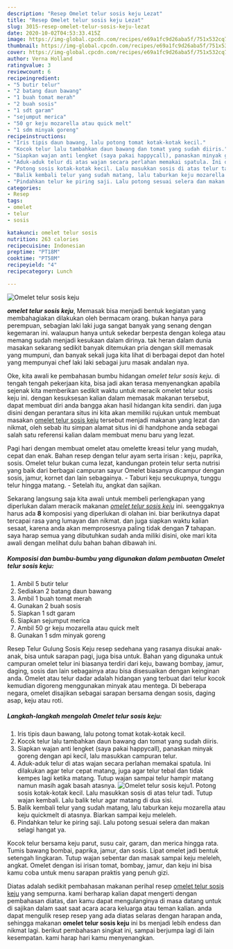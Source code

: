 ```yaml
---
description: "Resep Omelet telur sosis keju Lezat"
title: "Resep Omelet telur sosis keju Lezat"
slug: 3015-resep-omelet-telur-sosis-keju-lezat
date: 2020-10-02T04:53:33.415Z
image: https://img-global.cpcdn.com/recipes/e69a1fc9d26aba5f/751x532cq70/omelet-telur-sosis-keju-foto-resep-utama.jpg
thumbnail: https://img-global.cpcdn.com/recipes/e69a1fc9d26aba5f/751x532cq70/omelet-telur-sosis-keju-foto-resep-utama.jpg
cover: https://img-global.cpcdn.com/recipes/e69a1fc9d26aba5f/751x532cq70/omelet-telur-sosis-keju-foto-resep-utama.jpg
author: Verna Holland
ratingvalue: 3
reviewcount: 6
recipeingredient:
- "5 butir telur"
- "2 batang daun bawang"
- "1 buah tomat merah"
- "2 buah sosis"
- "1 sdt garam"
- "sejumput merica"
- "50 gr keju mozarella atau quick melt"
- "1 sdm minyak goreng"
recipeinstructions:
- "Iris tipis daun bawang, lalu potong tomat kotak-kotak kecil."
- "Kocok telur lalu tambahkan daun bawang dan tomat yang sudah diiris."
- "Siapkan wajan anti lengket (saya pakai happycall), panaskan minyak goreng dengan api kecil, lalu masukkan campuran telur."
- "Aduk-aduk telur di atas wajan secara perlahan memakai spatula. Ini dilakukan agar telur cepat matang, juga agar telur tebal dan tidak kempes lagi ketika matang. Tutup wajan sampai telur hampir matang namun masih agak basah atasnya."
- "Potong sosis kotak-kotak kecil. Lalu masukkan sosis di atas telur tadi. Tutup wajan kembali. Lalu balik telur agar matang di dua sisi."
- "Balik kembali telur yang sudah matang, lalu taburkan keju mozarella atau keju quickmelt di atasnya. Biarkan sampai keju meleleh."
- "Pindahkan telur ke piring saji. Lalu potong sesuai selera dan makan selagi hangat ya."
categories:
- Resep
tags:
- omelet
- telur
- sosis

katakunci: omelet telur sosis 
nutrition: 263 calories
recipecuisine: Indonesian
preptime: "PT18M"
cooktime: "PT58M"
recipeyield: "4"
recipecategory: Lunch

---
```



![Omelet telur sosis keju](https://img-global.cpcdn.com/recipes/e69a1fc9d26aba5f/751x532cq70/omelet-telur-sosis-keju-foto-resep-utama.jpg)

<b><i>omelet telur sosis keju</i></b>, Memasak bisa menjadi bentuk kegiatan yang membahagiakan dilakukan oleh bermacam orang. bukan hanya para perempuan, sebagian laki laki juga sangat banyak yang senang dengan kegemaran ini. walaupun hanya untuk sekedar berpesta dengan kolega atau memang sudah menjadi kesukaan dalam dirinya. tak heran dalam dunia masakan sekarang sedikit banyak ditemukan pria dengan skill memasak yang mumpuni, dan banyak sekali juga kita lihat di berbagai depot dan hotel yang mempunyai chef laki laki sebagai juru masak andalan nya.

Oke, kita awali ke pembahasan bumbu hidangan <i>omelet telur sosis keju</i>. di tengah tengah pekerjaan kita, bisa jadi akan terasa menyenangkan apabila sejenak kita memberikan sedikit waktu untuk meracik omelet telur sosis keju ini. dengan kesuksesan kalian dalam memasak makanan tersebut, dapat membuat diri anda bangga akan hasil hidangan kita sendiri. dan juga disini dengan perantara situs ini kita akan memiliki rujukan untuk membuat masakan <u>omelet telur sosis keju</u> tersebut menjadi makanan yang lezat dan nikmat, oleh sebab itu simpan alamat situs ini di handphone anda sebagai salah satu referensi kalian dalam membuat menu baru yang lezat.

Pagi hari dengan membuat omelet atau omelette kreasi telur yang mudah, cepat dan enak. Bahan resep dengan telur ayam serta irisan : keju, paprika, sosis. Omelet telur bukan cuma lezat, kandungan protein telur serta nutrisi yang baik dari berbagai campuran sayur Omelet biasanya dicampur dengan sosis, jamur, kornet dan lain sebagainya. - Taburi keju secukupnya, tunggu telur hingga matang. - Setelah itu, angkat dan sajikan.


Sekarang langsung saja kita awali untuk membeli perlengkapan yang diperlukan dalam meracik makanan <u><i>omelet telur sosis keju</i></u> ini. seenggaknya harus ada <b>8</b> komposisi yang diperlukan di olahan ini. biar berikutnya dapat tercapai rasa yang lumayan dan nikmat. dan juga siapkan waktu kalian sesaat, karena anda akan memprosesnya paling tidak dengan <b>7</b> tahapan. saya harap semua yang dibutuhkan sudah anda miliki disini, oke mari kita awali dengan melihat dulu bahan bahan dibawah ini.

<!--inarticleads1-->

##### Komposisi dan bumbu-bumbu yang digunakan dalam pembuatan Omelet telur sosis keju:

1. Ambil 5 butir telur
1. Sediakan 2 batang daun bawang
1. Ambil 1 buah tomat merah
1. Gunakan 2 buah sosis
1. Siapkan 1 sdt garam
1. Siapkan sejumput merica
1. Ambil 50 gr keju mozarella atau quick melt
1. Gunakan 1 sdm minyak goreng


Resep Telur Gulung Sosis Keju resep sedehana yang rasanya disukai anak-anak, bisa untuk sarapan pagi, juga bisa untuk. Bahan yang digunaka untuk campuran omelet telur ini biasanya terdiri dari keju, bawang bombay, jamur, daging, sosis dan lain sebagainya atau bisa disesuaikan dengan keinginan anda. Omelet atau telur dadar adalah hidangan yang terbuat dari telur kocok kemudian digoreng menggunakan minyak atau mentega. Di beberapa negara, omelet disajikan sebagai sarapan bersama dengan sosis, daging asap, keju atau roti. 

<!--inarticleads2-->

##### Langkah-langkah mengolah Omelet telur sosis keju:

1. Iris tipis daun bawang, lalu potong tomat kotak-kotak kecil.
1. Kocok telur lalu tambahkan daun bawang dan tomat yang sudah diiris.
1. Siapkan wajan anti lengket (saya pakai happycall), panaskan minyak goreng dengan api kecil, lalu masukkan campuran telur.
1. Aduk-aduk telur di atas wajan secara perlahan memakai spatula. Ini dilakukan agar telur cepat matang, juga agar telur tebal dan tidak kempes lagi ketika matang. Tutup wajan sampai telur hampir matang namun masih agak basah atasnya.
<img src="//assets-global.cpcdn.com/assets/icons/button_play-2c75c40dde080a61004c1f40b05d8f140eaff45d7e9e6481dc71c63d2e7c4909.png" alt="Omelet telur sosis keju">1. Potong sosis kotak-kotak kecil. Lalu masukkan sosis di atas telur tadi. Tutup wajan kembali. Lalu balik telur agar matang di dua sisi.
1. Balik kembali telur yang sudah matang, lalu taburkan keju mozarella atau keju quickmelt di atasnya. Biarkan sampai keju meleleh.
1. Pindahkan telur ke piring saji. Lalu potong sesuai selera dan makan selagi hangat ya.


Kocok telur bersama keju parut, susu cair, garam, dan merica hingga rata. Tumis bawang bombai, paprika, jamur, dan sosis. Lipat omelet jadi bentuk setengah lingkaran. Tutup wajan sebentar dan masak sampai keju meleleh, angkat. Omelet dengan isi irisan tomat, bombay, jamur, dan keju ini bisa kamu coba untuk menu sarapan praktis yang penuh gizi. 

Diatas adalah sedikit pembahasan makanan perihal resep <u>omelet telur sosis keju</u> yang sempurna. kami berharap kalian dapat mengerti dengan pembahasan diatas, dan kamu dapat mengulanginya di masa datang untuk di sajikan dalam saat saat acara acara keluarga atau teman kalian. anda dapat mengulik resep resep yang ada diatas selaras dengan harapan anda, sehingga makanan <b>omelet telur sosis keju</b> ini bs menjadi lebih endess dan nikmat lagi. berikut pembahasan singkat ini, sampai berjumpa lagi di lain kesempatan. kami harap hari kamu menyenangkan.
